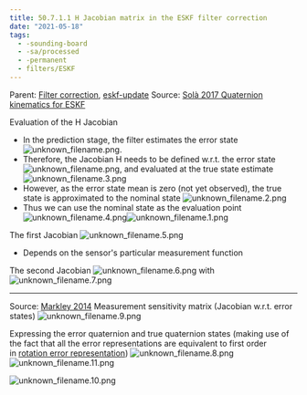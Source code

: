```yaml
---
title: 50.7.1.1 H Jacobian matrix in the ESKF filter correction
date: "2021-05-18"
tags:
  - -sounding-board
  - -sa/processed
  - -permanent
  - filters/ESKF
---
```


Parent: [Filter correction](filter-correction.md), [eskf-update](eskf-update.md)
Source: [Solà 2017 Quaternion kinematics for ESKF](solà-2017-quaternion-kinematics-for-eskf.md)

Evaluation of the H Jacobian

*   In the prediction stage, the filter estimates the error state![unknown_filename.png](./_resources/50.7.1.1_H_Jacobian_matrix_in_the_ESKF_filter_correction.resources/unknown_filename.png).
*   Therefore, the Jacobian H needs to be defined w.r.t. the error state ![unknown_filename.png](./_resources/50.7.1.1_H_Jacobian_matrix_in_the_ESKF_filter_correction.resources/unknown_filename.png), and evaluated at the true state estimate ![unknown_filename.3.png](./_resources/50.7.1.1_H_Jacobian_matrix_in_the_ESKF_filter_correction.resources/unknown_filename.3.png)
*   However, as the error state mean is zero (not yet observed), the true state is approximated to the nominal state ![unknown_filename.2.png](./_resources/50.7.1.1_H_Jacobian_matrix_in_the_ESKF_filter_correction.resources/unknown_filename.2.png)
*   Thus we can use the nominal state as the evaluation point
    ![unknown_filename.4.png](./_resources/50.7.1.1_H_Jacobian_matrix_in_the_ESKF_filter_correction.resources/unknown_filename.4.png)![unknown_filename.1.png](./_resources/50.7.1.1_H_Jacobian_matrix_in_the_ESKF_filter_correction.resources/unknown_filename.1.png)
    

The first Jacobian
![unknown_filename.5.png](./_resources/50.7.1.1_H_Jacobian_matrix_in_the_ESKF_filter_correction.resources/unknown_filename.5.png)

*   Depends on the sensor's particular measurement function

The second Jacobian
![unknown_filename.6.png](./_resources/50.7.1.1_H_Jacobian_matrix_in_the_ESKF_filter_correction.resources/unknown_filename.6.png)
with
![unknown_filename.7.png](./_resources/50.7.1.1_H_Jacobian_matrix_in_the_ESKF_filter_correction.resources/unknown_filename.7.png)

* * *

Source: [Markley 2014](markley-2014.md)
Measurement sensitivity matrix (Jacobian w.r.t. error states)
![unknown_filename.9.png](./_resources/50.7.1.1_H_Jacobian_matrix_in_the_ESKF_filter_correction.resources/unknown_filename.9.png)

Expressing the error quaternion and true quaternion states
(making use of the fact that all the error representations are equivalent to first order in [rotation error representation](rotations/rotation-error-representation.md))
![unknown_filename.8.png](./_resources/50.7.1.1_H_Jacobian_matrix_in_the_ESKF_filter_correction.resources/unknown_filename.8.png)
![unknown_filename.11.png](./_resources/50.7.1.1_H_Jacobian_matrix_in_the_ESKF_filter_correction.resources/unknown_filename.11.png)

![unknown_filename.10.png](./_resources/50.7.1.1_H_Jacobian_matrix_in_the_ESKF_filter_correction.resources/unknown_filename.10.png)

